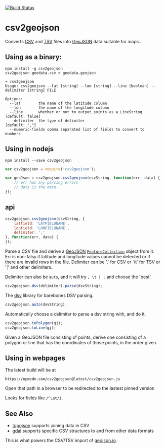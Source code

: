 [![Build Status](https://travis-ci.org/mapbox/csv2geojson.png)](https://travis-ci.org/mapbox/csv2geojson)

# csv2geojson

Converts [CSV](http://en.wikipedia.org/wiki/Comma-separated_values) and [TSV](http://en.wikipedia.org/wiki/Tab-separated_values)
files into [GeoJSON](http://www.geojson.org/) data suitable for maps..

## Using as a binary:

    npm install -g csv2geojson
    csv2geojson geodata.csv > geodata.geojson

```
➟ csv2geojson
Usage: csv2geojson --lat [string] --lon [string] --line [boolean] --delimiter [string] FILE

Options:
  --lat        the name of the latitude column
  --lon        the name of the longitude column
  --line       whether or not to output points as a LineString  [default: false]
  --delimiter  the type of delimiter                            [default: ","]
  --numeric-fields comma separated list of fields to convert to numbers
```

## Using in nodejs

    npm install --save csv2geojson

```js
var csv2geojson = require('csv2geojson');

var geoJson = csv2geojson.csv2geojson(csvString, function(err, data) {
    // err has any parsing errors
    // data is the data.
});
```

## api

```js
csv2geojson.csv2geojson(csvString, {
    latfield: 'LATFIELDNAME',
    lonfield: 'LONFIELDNAME',
    delimiter: ','
}, function(err, data) {
});
```

Parse a CSV file and derive a [GeoJSON](http://www.geojson.org/) 
[`FeatureCollection`](http://geojson.org/geojson-spec.html#feature-collection-objects)
object from it. Err is non-falsy if latitude and longitude values cannot be 
detected or if there are invalid rows in the file. Delimiter can be ',' 
for CSV or '\t' for TSV or '|' and other delimiters.

Delimiter can also be `auto`, and it will try `, \t | ;` and choose the 'best'.

```js
csv2geojson.dsv(delimiter).parse(dsvString);
```

The [dsv](https://github.com/mbostock/dsv) library for barebones DSV parsing.

```js
csv2geojson.auto(dsvString);
```

Automatically choose a delimiter to parse a dsv string with, and do it.

```js
csv2geojson.toPolygon(gj);
csv2geojson.toLine(gj);
```

Given a GeoJSON file consisting of points, derive one consisting of a polygon
or line that has the coordinates of those points, in the order given.

## Using in webpages

The latest build will be at

    https://npmcdn.com/csv2geojson@latest/csv2geojson.js

Open that path in a browser to be redirected to the lastest pinned version.

Looks for fields like `/^Lat/i`.

## See Also

* [topojson](https://github.com/mbostock/topojson/) supports joining data in CSV
* [gdal](http://www.gdal.org/) supports specific CSV structures to and from other data formats

This is what powers the CSV/TSV import of [geojson.io](http://geojson.io/).
